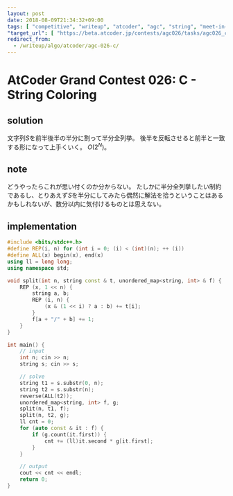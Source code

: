 ```yaml
---
layout: post
date: 2018-08-09T21:34:32+09:00
tags: [ "competitive", "writeup", "atcoder", "agc", "string", "meet-in-the-middle" ]
"target_url": [ "https://beta.atcoder.jp/contests/agc026/tasks/agc026_c" ]
redirect_from:
  - /writeup/algo/atcoder/agc-026-c/
---
```


# AtCoder Grand Contest 026: C - String Coloring

## solution

文字列$S$を前半後半の半分に割って半分全列挙。
後半を反転させると前半と一致する形になって上手くいく。
$O(2^N)$。

## note

どうやったらこれが思い付くのか分からない。
たしかに半分全列挙したい制約であるし、とりあえず$S$を半分にしてみたら偶然に解法を拾うということはあるかもしれないが、数分以内に気付けるものとは思えない。

## implementation

``` c++
#include <bits/stdc++.h>
#define REP(i, n) for (int i = 0; (i) < (int)(n); ++ (i))
#define ALL(x) begin(x), end(x)
using ll = long long;
using namespace std;

void split(int n, string const & t, unordered_map<string, int> & f) {
    REP (x, 1 << n) {
        string a, b;
        REP (i, n) {
            (x & (1 << i) ? a : b) += t[i];
        }
        f[a + "/" + b] += 1;
    }
}

int main() {
    // input
    int n; cin >> n;
    string s; cin >> s;

    // solve
    string t1 = s.substr(0, n);
    string t2 = s.substr(n);
    reverse(ALL(t2));
    unordered_map<string, int> f, g;
    split(n, t1, f);
    split(n, t2, g);
    ll cnt = 0;
    for (auto const & it : f) {
        if (g.count(it.first)) {
            cnt += (ll)it.second * g[it.first];
        }
    }

    // output
    cout << cnt << endl;
    return 0;
}
```
